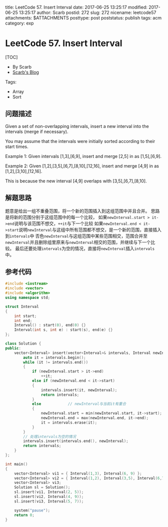 title: LeetCode 57. Insert Interval
date: 2017-06-25 13:25:17
modified: 2017-06-25 13:25:17
author: Scarb
postid: 272
slug: 272
nicename: leetcode57
attachments: $ATTACHMENTS
posttype: post
poststatus: publish
tags: acm
category: exp

# LeetCode 57. Insert Interval
[TOC]

- By Scarb
- [Scarb's Blog](http://47.106.131.90/blog)


Tags:

- Array
- Sort


## 问题描述

Given a set of non-overlapping intervals, insert a new interval into the intervals (merge if necessary).

You may assume that the intervals were initially sorted according to their start times.

Example 1:
Given intervals [1,3],[6,9], insert and merge [2,5] in as [1,5],[6,9].

Example 2:
Given [1,2],[3,5],[6,7],[8,10],[12,16], insert and merge [4,9] in as [1,2],[3,10],[12,16].

This is because the new interval [4,9] overlaps with [3,5],[6,7],[8,10].

## 解题思路
题意是给出一组不重叠范围，将一个新的范围插入到这组范围中并且合并。
思路是将新的范围分别于这组范围中的每一个比较，
如果`newInterval.start > it->end`说明与该范围不想交，`++it`与下一个比较
如果`newInterval.end < it->start`说明`newInterval`与这组中所有范围都不想交，是一个新的范围，直接插入到`intervals`中
否色`newInterval`与这组范围中某些范围相交，范围合并至`newInterval`并且删除组里原来与`newInterval`相交的范围，并继续与下一个比较。
最后还要处理`intervals`为空的情况，直接将`newInterval`插入`intervals`中。

## 参考代码
```C++
#include <iostream>
#include <vector>
#include <algorithm>
using namespace std;

struct Interval
{
	int start;
	int end;
	Interval() : start(0), end(0) {}
	Interval(int s, int e) : start(s), end(e) {}
};

class Solution {
public:
	vector<Interval> insert(vector<Interval>& intervals, Interval newInterval) {
		auto it = intervals.begin();
		while (it != intervals.end())
		{
			if (newInterval.start > it->end)
				++it;
			else if (newInterval.end < it->start)
			{
				intervals.insert(it, newInterval);
				return intervals;
			}
			else			// newInterval与当前it有重合
			{
				newInterval.start = min(newInterval.start, it->start);
				newInterval.end = max(newInterval.end, it->end);
				it = intervals.erase(it);
			}
		}
		// 处理intervals为空的情况
		intervals.insert(intervals.end(), newInterval);
		return intervals;
	}
};

int main()
{
	vector<Interval> vi1 = { Interval(1,3), Interval(6, 9) };
	vector<Interval> vi2 = { Interval(1,2), Interval(3,5), Interval(6,7), Interval(8,10), Interval(12,16) };
	vector<Interval> vi3;
	Solution sl = Solution();
	sl.insert(vi1, Interval(2, 5));
	sl.insert(vi2, Interval(4, 9));
	sl.insert(vi3, Interval(5, 7));

	system("pause");
	return 0;
}
```
